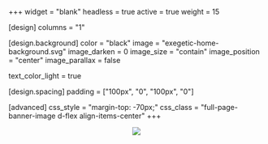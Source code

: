 +++
widget = "blank"
headless = true
active = true
weight = 15

[design]
  columns = "1"

[design.background]
  color = "black"
  image = "exegetic-home-background.svg"
  image_darken = 0
  image_size = "contain"
  image_position = "center"
  image_parallax = false

  text_color_light = true

[design.spacing]
  padding = ["100px", "0", "100px", "0"]

[advanced]
  css_style = "margin-top: -70px;"
  css_class = "full-page-banner-image d-flex align-items-center"
+++

<div style="display: flex; justify-content: center;">
    <div style="display: flex; flex-direction: column; justify-content: center;">
        <img style="max-width: 100%" src="img/exegetic-banner-white.svg">
    </div>
</div>